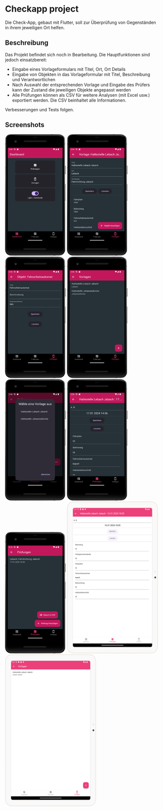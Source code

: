 # Checkapp project

Die Check-App, gebaut mit Flutter, soll zur Überprüfung von Gegenständen in ihrem jeweiligen Ort helfen.

## Beschreibung

Das Projekt befindet sich noch in Bearbeitung. Die Hauptfunktionen sind jedoch einsatzbereit:

* Eingabe eines Vorlageformulars mit Titel, Ort, Ort Details
* Eingabe von Objekten in das Vorlageformular mit Titel, Beschreibung und Verantwortlichen
* Nach Auswahl der entsprechenden Vorlage und Eingabe des Prüfers kann der Zustand die jeweiligen Objekte angepasst werden
* Alle Prüfungen können als CSV für weitere Analysen (mit Excel usw.) exportiert werden. Die CSV beinhaltet alle Informationen.


Verbesserungen und Tests folgen.

## Screenshots

<img src="Screenshot_20240117_144929.png"  width="200" height="400">

<img src="Screenshot_20240117_145447.png"  width="200" height="400">

<img src="Screenshot_20240117_145513.png"  width="200" height="400">

<img src="Screenshot_20240117_145609.png"  width="200" height="400">

<img src="Screenshot_20240117_145624.png"  width="200" height="400">

<img src="Screenshot_20240117_145702.png"  width="200" height="400">

<img src="Screenshot_20240117_171047.png"  width="200" height="400">

<img src="Screenshot_20240117_152917.png"  width="300" height="500">

<img src="Screenshot_20240117_152946.png"  width="300" height="500">


